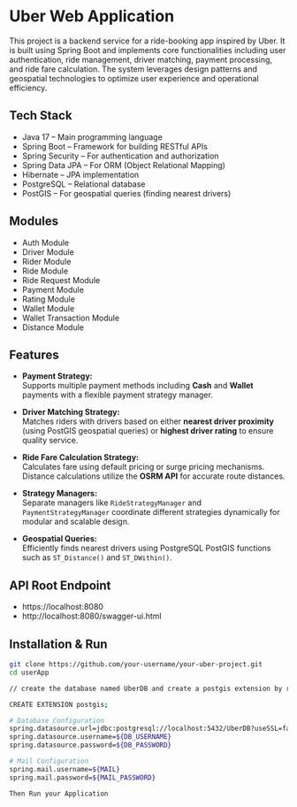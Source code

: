 
# Uber Web Application 

This project is a backend service for a ride-booking app inspired by Uber. It is built using Spring Boot and implements core functionalities including user authentication, ride management, driver matching, payment processing, and ride fare calculation. The system leverages design patterns and geospatial technologies to optimize user experience and operational efficiency.


## Tech Stack
- Java 17 – Main programming language
- Spring Boot – Framework for building RESTful APIs
- Spring Security – For authentication and authorization
- Spring Data JPA – For ORM (Object Relational Mapping)
- Hibernate – JPA implementation
- PostgreSQL – Relational database
- PostGIS – For geospatial queries (finding nearest drivers)
## Modules
- Auth Module  
- Driver Module  
- Rider Module  
- Ride Module  
- Ride Request Module  
- Payment Module  
- Rating Module  
- Wallet Module  
- Wallet Transaction Module  
- Distance Module  
## Features

- **Payment Strategy:**  
  Supports multiple payment methods including **Cash** and **Wallet** payments with a flexible payment strategy manager.

- **Driver Matching Strategy:**  
  Matches riders with drivers based on either **nearest driver proximity** (using PostGIS geospatial queries) or **highest driver rating** to ensure quality service.

- **Ride Fare Calculation Strategy:**  
  Calculates fare using default pricing or surge pricing mechanisms. Distance calculations utilize the **OSRM API** for accurate route distances.

- **Strategy Managers:**  
  Separate managers like `RideStrategyManager` and `PaymentStrategyManager` coordinate different strategies dynamically for modular and scalable design.

- **Geospatial Queries:**  
  Efficiently finds nearest drivers using PostgreSQL PostGIS functions such as `ST_Distance()` and `ST_DWithin()`.

## API Root Endpoint
- https://localhost:8080
- http://localhost:8080/swagger-ui.html

## Installation & Run

```bash
git clone https://github.com/your-username/your-uber-project.git
cd userApp

// create the database named UberDB and create a postgis extension by running following command

CREATE EXTENSION postgis;

# Database Configuration
spring.datasource.url=jdbc:postgresql://localhost:5432/UberDB?useSSL=false
spring.datasource.username=${DB_USERNAME}
spring.datasource.password=${DB_PASSWORD}

# Mail Configuration
spring.mail.username=${MAIL}
spring.mail.password=${MAIL_PASSWORD}

Then Run your Application
